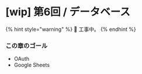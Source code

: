 # \[wip] 第6回 / データベース

{% hint style="warning" %}
🚧 工事中。
{% endhint %}

### この章のゴール

* OAuth
* Google Sheets
